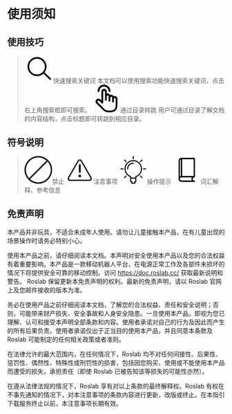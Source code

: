 使用须知
===========

## 使用技巧
> <img class="logo" src="/static/image/search.svg">快速搜索关键词
> 本文档可以使用搜索功能快速搜索关键词，点击右上角搜索框即可搜索。
> <img class="logo" src="/static/image/click.svg">通过目录转跳
> 用户可通过目录了解文档的内容结构，点击标题即可转跳到相应目录。


## 符号说明

> <img class="logo" src="/static/image/no.svg">禁止  <img class="logo" src="/static/image/attention.svg">注意事项  <img class="logo" src="/static/image/idea.svg">操作提示  <img class="logo" src="/static/image/doc.svg">词汇解释、参考信息

## 免责声明

本产品并非玩具，不适合未成年人使用。请勿让儿童接触本产品，在有儿童出现的场景操作时请务必特别小心。

使用本产品之前，请仔细阅读本文档。本声明对安全使用本产品以及您的合法权益有着重要影响。本产品是一款移动机器人平台，在电源正常工作及各部件未损坏的情况下将提供安全可靠的移动控制。访问 https://doc.roslab.cc/ 获取最新说明和警告。 Roslab 保留更新本免责声明的权利。最新的免责声明，请以 Roslab 官网上及您邮件接收的版本为准。

务必在使用产品之前仔细阅读本文档，了解您的合法权益、责任和安全说明；否则，可能带来财产损失、安全事故和人身安全隐患。一旦使用本产品，即视为您已理解、认可和接受本声明全部条款和内容。使用者承诺对自己的行为及因此而产生的所有后果负责。使用者承诺仅出于正当目的使用本产品，并且同意本条款及 Roslab 可能制定的任何相关政策或者准则。

在法律允许的最大范围内，在任何情况下，Roslab 均不对任何间接性、后果性、惩罚性、偶然性、特殊性或刑罚性的损害，包括因您购买、使用或不能使用本产品而遭受的损失，承担责任（即使 Roslab 已被告知该等损失的可能性亦然）。

在遵从法律法规的情况下，Roslab 享有对以上条款的最终解释权。Roslab 有权在不事先通知的情况下，对本注意事项的条款内容进行更新，改版或终止。在本指引下载服务终止以前，本注意事项长期有效。